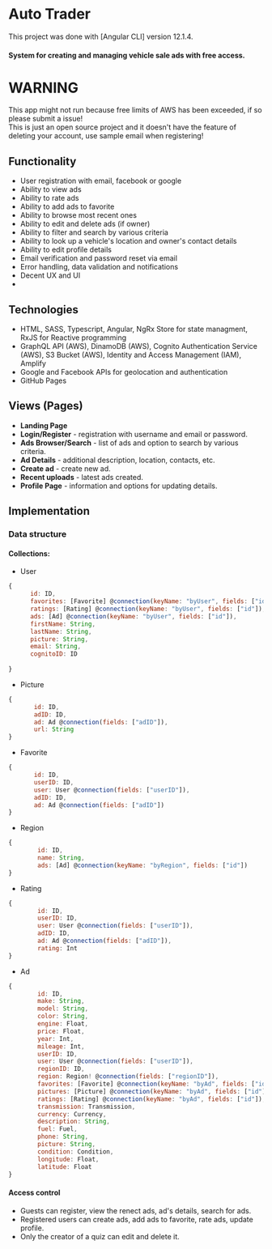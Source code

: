 # Auto Trader

This project was done with [Angular CLI] version 12.1.4.

#### System for creating and managing vehicle sale ads with free access.

# WARNING 

This app might not run because free limits of AWS has been exceeded, if so please submit a issue! <br>
This is just an open source project and it doesn't have the feature of deleting your account, use sample email when registering!

## Functionality

-   User registration with email, facebook or google
-   Ability to view ads
-   Ability to rate ads
-   Ability to add ads to favorite
-   Ability to browse most recent ones
-   Ability to edit and delete ads (if owner)
-   Ability to filter and search by various criteria
-   Ability to look up a vehicle's location and owner's contact details
-   Ability to edit profile details
-   Email verification and password reset via email
-   Error handling, data validation and notifications
-   Decent UX and UI
-   

## Technologies

-   HTML, SASS, Typescript, Angular, NgRx Store for state managment, RxJS for Reactive programming
-   GraphQL API (AWS), DinamoDB (AWS), Cognito Authentication Service (AWS), S3 Bucket (AWS), Identity and Access Management (IAM), Amplify 
-   Google and Facebook APIs for geolocation and authentication
-   GitHub Pages

## Views (Pages)

-   **Landing Page**
-   **Login/Register** - registration with username and email or password.
-   **Ads Browser/Search** - list of ads and option to search by various criteria.
-   **Ad Details** - additional description, location, contacts, etc.
-   **Create ad** - create new ad.
-   **Recent uploads** - latest ads created.
-   **Profile Page** - information and options for updating details.

## Implementation

### Data structure

#### Collections:

-   User

```javascript
{
      id: ID,
      favorites: [Favorite] @connection(keyName: "byUser", fields: ["id"]),
      ratings: [Rating] @connection(keyName: "byUser", fields: ["id"]),
      ads: [Ad] @connection(keyName: "byUser", fields: ["id"]),
      firstName: String,
      lastName: String,
      picture: String,
      email: String,
      cognitoID: ID
    
}
```

-   Picture

```javascript
{
       id: ID,
       adID: ID,
       ad: Ad @connection(fields: ["adID"]),
       url: String
}
```

-   Favorite

```javascript
{
       id: ID,
       userID: ID,
       user: User @connection(fields: ["userID"]),
       adID: ID,
       ad: Ad @connection(fields: ["adID"])
}
```

-   Region

```javascript
{
        id: ID,
        name: String,
        ads: [Ad] @connection(keyName: "byRegion", fields: ["id"])
}
```

-   Rating

```javascript
{
        id: ID,
        userID: ID,
        user: User @connection(fields: ["userID"]),
        adID: ID,
        ad: Ad @connection(fields: ["adID"]),
        rating: Int
}
```

-   Ad

```javascript
{
        id: ID,
        make: String,
        model: String,
        color: String,
        engine: Float,
        price: Float,
        year: Int,
        mileage: Int,
        userID: ID,
        user: User @connection(fields: ["userID"]),
        regionID: ID,
        region: Region! @connection(fields: ["regionID"]),
        favorites: [Favorite] @connection(keyName: "byAd", fields: ["id"]),
        pictures: [Picture] @connection(keyName: "byAd", fields: ["id"]),
        ratings: [Rating] @connection(keyName: "byAd", fields: ["id"]),
        transmission: Transmission,
        currency: Currency,
        description: String,
        fuel: Fuel,
        phone: String,
        picture: String,
        condition: Condition,
        longitude: Float,
        latitude: Float
}
```

#### Access control

-   Guests can register, view the renect ads, ad's details, search for ads.
-   Registered users can create ads, add ads to favorite, rate ads, update profile.
-   Only the creator of a quiz can edit and delete it.

